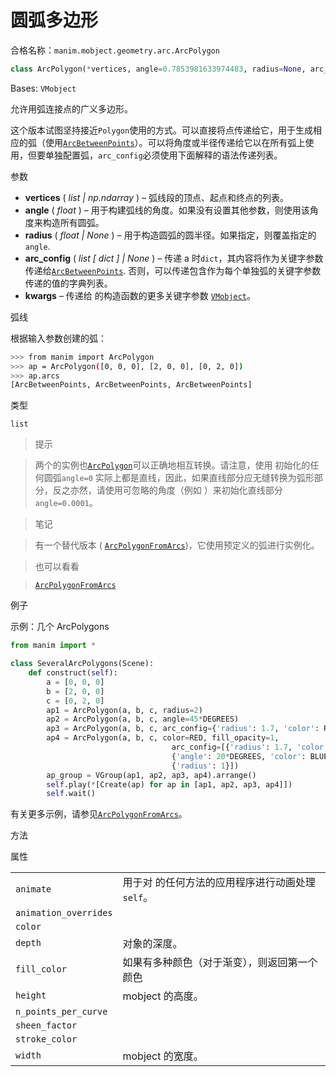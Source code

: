 # 圆弧多边形

合格名称：`manim.mobject.geometry.arc.ArcPolygon`

```py
class ArcPolygon(*vertices, angle=0.7853981633974483, radius=None, arc_config=None, **kwargs)
```

Bases: `VMobject`

允许用弧连接点的广义多边形。

这个版本试图坚持接近`Polygon`使用的方式。可以直接将点传递给它，用于生成相应的弧（使用[`ArcBetweenPoints`]()）。可以将角度或半径传递给它以在所有弧上使用，但要单独配置弧，`arc_config`必须使用下面解释的语法传递列表。

参数

- **vertices** ( _list_ _|_ _np.ndarray_ ) – 弧线段的顶点、起点和终点的列表。
- **angle** ( _float_ ) – 用于构建弧线的角度。如果没有设置其他参数，则使用该角度来构造所有圆弧。
- **radius** ( _float_ _|_ _None_ ) – 用于构造圆弧的圆半径。如果指定，则覆盖指定的`angle`.
- **arc_config** ( _list_ _\[_ _dict_ _\]_ _|_ _None_ ) – 传递 a 时`dict`，其内容将作为关键字参数传递给[`ArcBetweenPoints`](). 否则，可以传递包含作为每个单独弧的关键字参数传递的值的字典列表。
- **kwargs** – 传递给 的构造函数的更多关键字参数 [`VMobject`]()。

弧线

根据输入参数创建的弧：

```sh
>>> from manim import ArcPolygon
>>> ap = ArcPolygon([0, 0, 0], [2, 0, 0], [0, 2, 0])
>>> ap.arcs
[ArcBetweenPoints, ArcBetweenPoints, ArcBetweenPoints]
```

类型

`list`

> 提示

> 两个的实例也[`ArcPolygon`]()可以正确地相互转换。请注意，使用 初始化的任何圆弧`angle=0` 实际上都是直线，因此，如果直线部分应无缝转换为弧形部分，反之亦然，请使用可忽略的角度（例如 ）来初始化直线部分`angle=0.0001`。

> 笔记

> 有一个替代版本 ( [`ArcPolygonFromArcs`]())，它使用预定义的弧进行实例化。

> 也可以看看

> [`ArcPolygonFromArcs`]()

例子

示例：几个 ArcPolygons

```py
from manim import *

class SeveralArcPolygons(Scene):
    def construct(self):
        a = [0, 0, 0]
        b = [2, 0, 0]
        c = [0, 2, 0]
        ap1 = ArcPolygon(a, b, c, radius=2)
        ap2 = ArcPolygon(a, b, c, angle=45*DEGREES)
        ap3 = ArcPolygon(a, b, c, arc_config={'radius': 1.7, 'color': RED})
        ap4 = ArcPolygon(a, b, c, color=RED, fill_opacity=1,
                                    arc_config=[{'radius': 1.7, 'color': RED},
                                    {'angle': 20*DEGREES, 'color': BLUE},
                                    {'radius': 1}])
        ap_group = VGroup(ap1, ap2, ap3, ap4).arrange()
        self.play(*[Create(ap) for ap in [ap1, ap2, ap3, ap4]])
        self.wait()
```

有关更多示例，请参见[`ArcPolygonFromArcs`]()。


方法



属性

|||
|-|-|
`animate`|用于对 的任何方法的应用程序进行动画处理`self`。
`animation_overrides`|
`color`|
`depth`|对象的深度。
`fill_color`|如果有多种颜色（对于渐变），则返回第一个颜色
`height`|mobject 的高度。
`n_points_per_curve`|
`sheen_factor`|
`stroke_color`|
`width`|mobject 的宽度。
